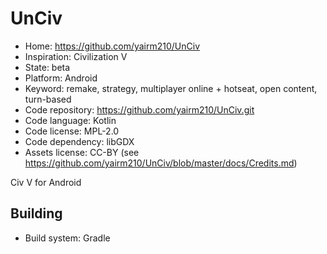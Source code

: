 # UnCiv

- Home: https://github.com/yairm210/UnCiv
- Inspiration: Civilization V
- State: beta
- Platform: Android
- Keyword: remake, strategy, multiplayer online + hotseat, open content, turn-based
- Code repository: https://github.com/yairm210/UnCiv.git
- Code language: Kotlin
- Code license: MPL-2.0
- Code dependency: libGDX
- Assets license: CC-BY (see https://github.com/yairm210/UnCiv/blob/master/docs/Credits.md)

Civ V for Android

## Building

- Build system: Gradle
